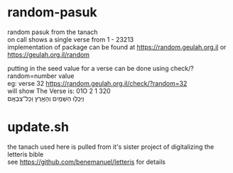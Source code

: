 # random-pasuk
random pasuk from the tanach <br>
on call shows a single verse from 1 - 23213<br>
implementation of package can be found at https://random.geulah.org.il or https://geulah.org.il/random<br>

putting in the seed value for a verse can be done using check/?random=number value<br>
eg: verse 32 https://random.geulah.org.il/check/?random=32<br>
  will show The Verse is: 01O 2 1 320 <br>וַיְכֻלּ֛וּ הַשָּׁמַ֥יִם וְהָאָ֖רֶץ וְכָל־צְבָאָֽם׃
  
# update.sh
the tanach used here is pulled from it's sister project of digitalizing the letteris bible<br>
see https://github.com/benemanuel/letteris for details
